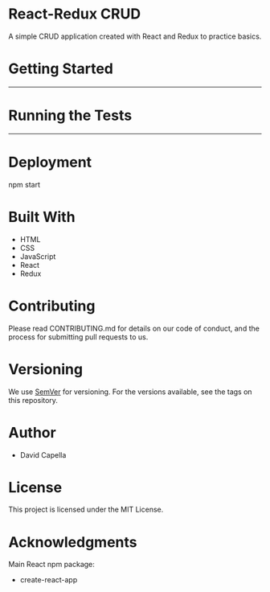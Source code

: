 # React-Redux CRUD
A simple CRUD application created with React and Redux to practice basics.

# Getting Started
---

# Running the Tests
---

# Deployment
npm start

# Built With
* HTML
* CSS
* JavaScript
* React
* Redux

# Contributing
Please read CONTRIBUTING.md for details on our code of conduct, and the process for submitting pull requests to us.

# Versioning
We use [SemVer](https://semver.org/) for versioning. For the versions available, see the tags on this repository.

# Author
* David Capella

# License
This project is licensed under the MIT License.

# Acknowledgments
Main React npm package:

* create-react-app
